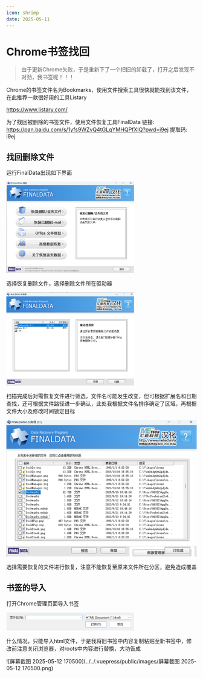 ```yaml
---
icon: shrimp
date: 2025-05-11
---
```



# Chrome书签找回

> 由于更新Chrome失败，于是重新下了一个把旧的卸载了，打开之后发现不对劲，我书签呢！！！

<!-- more -->

Chrome的书签文件名为Bookmarks，使用文件搜索工具很快就能找到该文件，在此推荐一款很好用的工具Listary

https://www.listary.com/

为了找回被删除的书签文件，使用文件恢复工具FinalData
链接: https://pan.baidu.com/s/1yfs9WZvQ4tGLqYMHQPfXIQ?pwd=i9ej 提取码: i9ej 

## 找回删除文件

运行FinalData出现如下界面

<img src="../../.vuepress/public/images/屏幕截图 2025-05-11 210417-1746972162634.png" alt="屏幕截图 2025-05-11 210417" style="zoom:33%;" />

选择恢复删除文件，选择删除文件所在驱动器

<img src="../../.vuepress/public/images/屏幕截图 2025-05-11 210631-1746972176824.png" alt="屏幕截图 2025-05-11 210631" style="zoom:33%;" />

扫描完成后对需恢复文件进行筛选，文件名可能发生改变，但可根据扩展名和日期查找，还可根据文件路径进一步确认，此处我根据文件名排序确定了区域，再根据文件大小及修改时间锁定目标

<img src="../../.vuepress/public/images/屏幕截图 2025-05-11 215532.png" alt="屏幕截图 2025-05-11 215532" style="zoom:50%;" />

选择需要恢复的文件进行恢复，注意不能恢复至原来文件所在分区，避免造成覆盖

## 书签的导入

打开Chrome管理页面导入书签

<img src="../../.vuepress/public/images/屏幕截图 2025-05-11 211842-1746972214422.png" alt="屏幕截图 2025-05-11 211842" style="zoom:33%;" />

什么情况，只能导入html文件，于是我将旧书签中内容复制粘贴至新书签中，修改前注意关闭浏览器，对roots中内容进行替换，大功告成

![屏幕截图 2025-05-12 170500](../../.vuepress/public/images/屏幕截图 2025-05-12 170500.png)
